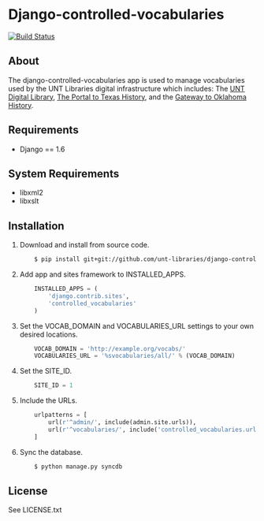 Django-controlled-vocabularies
==============================

[![Build Status](https://travis-ci.org/unt-libraries/django-controlled-vocabularies.svg?branch=master)](https://travis-ci.org/unt-libraries/django-controlled-vocabularies)


About
-----

The django-controlled-vocabularies app is used to manage vocabularies used by the UNT Libraries digital infrastructure which
includes: The [UNT Digital Library](http://digital.library.unt.edu), [The Portal to Texas History](http://texashistory.unt.edu), and the [Gateway to Oklahoma History](http://gateway.okhistory.org).


Requirements
------------

* Django == 1.6


System Requirements
------------

* libxml2
* libxslt


Installation
------------

1.  Download and install from source code.
    ```sh
        $ pip install git+git://github.com/unt-libraries/django-controlled-vocabularies.git
    ```

2.  Add app and sites framework to INSTALLED_APPS.
    ```python
        INSTALLED_APPS = (
            'django.contrib.sites',
            'controlled_vocabularies'
        )
    ```

3.  Set the VOCAB_DOMAIN and VOCABULARIES_URL settings to your own desired locations.
    ```python
        VOCAB_DOMAIN = 'http://example.org/vocabs/'
        VOCABULARIES_URL = '%svocabularies/all/' % (VOCAB_DOMAIN)
    ```

4.  Set the SITE_ID.
    ```python
        SITE_ID = 1
    ```

5.  Include the URLs.
    ```python
        urlpatterns = [
            url(r'^admin/', include(admin.site.urls)),
            url(r'^vocabularies/', include('controlled_vocabularies.urls'))
        ]
    ```

6.  Sync the database.
    ```sh
        $ python manage.py syncdb
    ```


License
-------

See LICENSE.txt
